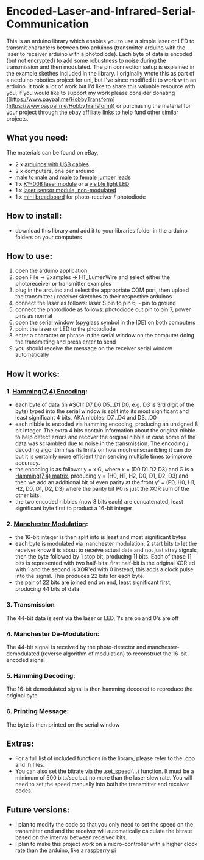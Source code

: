 # Encoded-Laser-and-Infrared-Serial-Communication

This is an arduino library which enables you to use a simple laser or LED to transmit characters between two arduinos (transmitter arduino with the laser to receiver arduino with a photodiode). Each byte of data is encoded (but not encrypted) to add some robustness to noise during the transmission and then modulated. The pin connection setup is explained in the example skethes included in the library. I originally wrote this as part of a netduino robotics project for uni, but I've since modified it to work with an arduino. It took a lot of work but I'd like to share this valuable resource with you, if you would like to support my work please consider donating ([https://www.paypal.me/HobbyTransform](https://www.paypal.me/HobbyTransform)) or purchasing the material for your project through the ebay affiliate links to help fund other similar projects.

## What you need:
The materials can be found on eBay,
- 2 x [arduinos with USB cables](https://rover.ebay.com/rover/1/711-53200-19255-0/1?icep_id=114&ipn=icep&toolid=20004&campid=5338102960&mpre=http%3A%2F%2Fwww.ebay.com%2Fitm%2FUNO-R3-MEGA328P-ATMEGA16U2-Development-board-for-Arduino-USB-Cable-TSUS%2F112271479914%3F_trksid%3Dp2045573.c100506.m3226%26_trkparms%3Daid%253D555014%2526algo%253DPL.DEFAULT%2526ao%253D1%2526asc%253D43550%2526meid%253Dacbccaeae4ac45e3b16bb8d5869da0c5%2526pid%253D100506%2526rk%253D1%2526rkt%253D1%2526)
- 2 x computers, one per arduino
- [male to male and male to female jumper leads](https://rover.ebay.com/rover/1/705-53470-19255-0/1?icep_id=114&ipn=icep&toolid=20004&campid=5338112046&mpre=http%3A%2F%2Fwww.ebay.com.au%2Fitm%2F120Pcs-Good-Male-to-Female-Dupont-Wire-Jumper-Cable-for-Arduino-Breadboard-11cm-%2F252548000949%3Fepid%3D2097112763%26hash%3Ditem3acd08acb5%3Ag%3Ai~EAAOSwLnBX35pi%23shpCntId)
- 1 x [KY-008 laser module](https://rover.ebay.com/rover/1/705-53470-19255-0/1?icep_id=114&ipn=icep&toolid=20004&campid=5338112046&mpre=http%3A%2F%2Fwww.ebay.com.au%2Fitm%2FKY-008-Laser-Transmitter-Module-for-Arduino-AVR-PIC-good-%2F201415041566%3Fhash%3Ditem2ee545a21e%3Ag%3AI5wAAOSwBP9UXYG3%23shpCntId) or a [visible light LED](https://rover.ebay.com/rover/1/705-53470-19255-0/1?icep_id=114&ipn=icep&toolid=20004&campid=5338112046&mpre=http%3A%2F%2Fwww.ebay.com.au%2Fitm%2FElectronic-Parts-Pack-KIT-for-ARDUINO-Component-Switch-Button-Resistors-%2F132007578550%3Fhash%3Ditem1ebc43cbb6%3Ag%3AL-cAAOSwo4pYL1w2%23shpCntId)
- 1 x [laser sensor module, non-modulated](https://rover.ebay.com/rover/1/705-53470-19255-0/1?icep_id=114&ipn=icep&toolid=20004&campid=5338112046&mpre=http%3A%2F%2Fwww.ebay.com.au%2Fitm%2F1x-Laser-Sensor-Module-non-modulator-Tube-Laser-Receiver-Module-best-cheap-%2F261583750482%3Fhash%3Ditem3ce79b4552%3Ag%3A11kAAOSwPe1T~r0w%23shpCntId)
- 1 x [mini breadboard](https://rover.ebay.com/rover/1/711-53200-19255-0/1?icep_id=114&ipn=icep&toolid=20004&campid=5338102960&mpre=http%3A%2F%2Fwww.ebay.com%2Fitm%2FSYB-170-Mini-Solderless-Breadboard-Breadboard-Prototype-Board-Tie-points-LOT-%2F401247725915%3Fvar%3D%26hash%3Ditem5d6c3a695b%3Am%3AmFh1UBVkUnl0y7LDGqkWIMQ) for photo-receiver / photodiode

## How to install:
- download this library and add it to your libraries folder in the arduino folders on your computers

## How to use:
1. open the arduino application
2. open File -> Examples -> HT_LumenWire and select either the photoreceiver or transmitter examples
3. plug in the arduino and select the appropriate COM port, then upload the transmitter / receiver sketches to their respective arduinos
4. connect the laser as follows: laser S pin to pin 6, - pin to ground
5. connect the photodiode as follows: photodiode out pin to pin 7, power pins as normal
6. open the serial window (spyglass symbol in the IDE) on both computers
7. point the laser or LED to the photodiode
8. enter a character or phrase in the serial window on the computer doing the transmitting and press enter to send
9. you should receive the message on the receiver serial window automatically

## How it works:
### 1. [Hamming(7,4) Encoding](https://en.wikipedia.org/wiki/Hamming(7,4)):
- each byte of data (in ASCII: D7 D6 D5...D1 D0, e.g. D3 is 3rd digit of the byte) typed into the serial window is split into its most significant and least significant 4 bits, AKA nibbles: D7...D4 and D3...D0
- each nibble is encoded via hamming encoding, producing an unsigned 8 bit integer. The extra 4 bits contain information about the original nibble to help detect errors and recover the original nibble in case some of the data was scrambled due to noise in the transmission. The encoding / decoding algorithm has its limits on how much unscrambling it can do but it is certainly more efficient than sending multiple times to improve accuracy.
- the encoding is as follows: y = x G, where x = (D0 D1 D2 D3) and G is a [Hamming(7,4) matrix](https://user-images.githubusercontent.com/30153408/28493355-d03e608a-6f58-11e7-813d-4c5fae92f2de.png), producing y = (H0, H1, H2, D0, D1, D2, D3) and then we add an additional bit of even parity at the front y' = (P0, H0, H1, H2, D0, D1, D2, D3) where the parity bit P0 is just the XOR sum of the other bits.
- the two encoded nibbles (now 8 bits each) are concatenated, least significant byte first to product a 16-bit integer
### 2. [Manchester Modulation](https://en.wikipedia.org/wiki/Manchester_code):
- the 16-bit integer is then split into is least and most significant bytes
- each byte is modulated via manchester modulation: 2 start bits to let the receiver know it is about to receive actual data and not just stray signals, then the byte followed by 1 stop bit, producing 11 bits. Each of those 11 bits is represented with two half-bits: first half-bit is the original XOR'ed with 1 and the second is XOR'ed with 0 instead, this adds a clock pulse into the signal. This produces 22 bits for each byte.
- the pair of 22 bits are joined end on end, least significant first, producing 44 bits of data
### 3. Transmission
The 44-bit data is sent via the laser or LED, 1's are on and 0's are off
### 4. Manchester De-Modulation:
The 44-bit signal is received by the photo-detector and manchester-demodulated (reverse algorithm of modulation) to reconstruct the 16-bit encoded signal
### 5. Hamming Decoding:
The 16-bit demodulated signal is then hamming decoded to reproduce the original byte
### 6. Printing Message:
The byte is then printed on the serial window

## Extras:
- For a full list of included functions in the library, please refer to the .cpp and .h files.
- You can also set the bitrate via the .set_speed(...) function. It must be a minimum of 500 bits/sec but no more than the laser slew rate. You will need to set the speed manually into both the transmitter and receiver codes.

## Future versions:
- I plan to modify the code so that you only need to set the speed on the transmitter end and the receiver will automatically calculate the bitrate based on the interval between received bits.
- I plan to make this project work on a micro-controller with a higher clock rate than the arduino, like a raspberry pi

